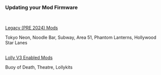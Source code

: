 ### Updating your Mod Firmware
<br/>

[Legacy (PRE 2024) Mods](https://docs.google.com/document/d/1sJk5aYCa2dDu_4srDIHHxQ3II7w91CjpK8f_b9eM5bw/edit?tab=t.0#heading=h.aqg40wvi3dfn)

Tokyo Neon, Noodle Bar, Subway, Area 51, Phantom Lanterns, Hollywood Star Lanes
<br/><br/>

[Lolly V3 Enabled Mods](https://docs.google.com/document/d/1SMMLNlGPpCCygMS83yqEgmRNu-jGmoDFz01_laEeXWg/edit?tab=t.0#heading=h.aqg40wvi3dfn)

Buoy of Death, Theatre, Lollykits
